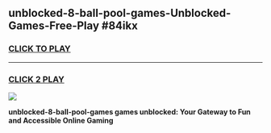 
## unblocked-8-ball-pool-games-Unblocked-Games-Free-Play #84ikx
<h3>
<a href="https://us.freeplayer.one?title=unblocked-8-ball-pool-games&ref=9M">CLICK TO PLAY</a></h3>
<hr>

<h3>
<a href="https://us.freeplayer.one?title=unblocked-8-ball-pool-games&ref=9M">CLICK 2 PLAY</a>
  
</h3>

<a href="https://us.freeplayer.one?title=unblocked-8-ball-pool-games&ref=9M"><img src="https://clearcache.store/games.png"></a>


**unblocked-8-ball-pool-games games unblocked: Your Gateway to Fun and Accessible Online Gaming**
